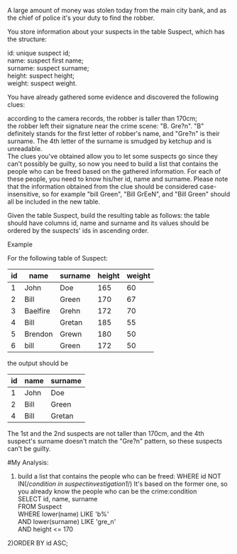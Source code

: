 A large amount of money was stolen today from the main city bank, and as the chief of police it's your duty to find the robber.

You store information about your suspects in the table Suspect, which has the structure:

id: unique suspect id;  
name: suspect first name;  
surname: suspect surname;  
height: suspect height;  
weight: suspect weight.  

You have already gathered some evidence and discovered the following clues:

according to the camera records, the robber is taller than 170cm;  
the robber left their signature near the crime scene: "B. Gre?n". "B" definitely stands for the first letter of robber's name, and "Gre?n" is their surname. The 4th letter of the surname is smudged by ketchup and is unreadable.    
The clues you've obtained allow you to let some suspects go since they can't possibly be guilty, so now you need to build a list that contains the people who can be freed based on the gathered information. For each of these people, you need to know his/her id, name and surname. Please note that the information obtained from the clue should be considered case-insensitive, so for example "bill Green", "Bill GrEeN", and "Bill Green" should all be included in the new table.

Given the table Suspect, build the resulting table as follows: the table should have columns id, name and surname and its values should be ordered by the suspects' ids in ascending order.

Example

For the following table of Suspect:

| id | name     | surname | height | weight |
|----|----------|---------|--------|--------|
| 1  | John     | Doe     | 165    | 60     |
| 2  | Bill     | Green   | 170    | 67     |
| 3  | Baelfire | Grehn   | 172    | 70     |
| 4  | Bill     | Gretan  | 185    | 55     |
| 5  | Brendon  | Grewn   | 180    | 50     |
| 6  | bill     | Green   | 172    | 50     |


the output should be

| id | name | surname |
|----|------|---------|
| 1  | John | Doe     |
| 2  | Bill | Green   |
| 4  | Bill | Gretan  |

The 1st and the 2nd suspects are not taller than 170cm, and the 4th suspect's surname doesn't match the "Gre?n" pattern, so these suspects can't be guilty.  

#My Analysis:
1) build a list that contains the people who can be freed: WHERE id NOT IN(/*condition in suspectinvestigation1*/)
It's based on the former one, so you already know the people who can be the crime:condition  
SELECT id, name, surname  
FROM Suspect  
WHERE lower(name) LIKE 'b%'  
AND lower(surname) LIKE 'gre_n'  
AND height <= 170  

2)ORDER BY id ASC;
